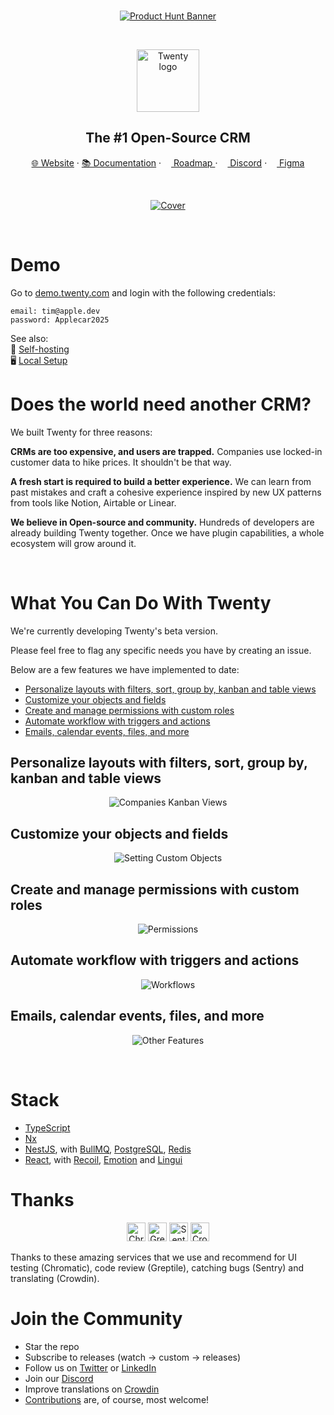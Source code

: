 <br />

<p align="center">
  <a href="https://www.producthunt.com/products/twenty-crm">
    <picture>
      <source media="(prefers-color-scheme: dark)" srcset="https://raw.githubusercontent.com/twentyhq/twenty/refs/heads/main/packages/twenty-website/public/images/readme/product-hunt-banner-light.png" />
      <source media="(prefers-color-scheme: light)" srcset="https://raw.githubusercontent.com/twentyhq/twenty/refs/heads/main/packages/twenty-website/public/images/readme/product-hunt-banner-light.png" />
      <img src="./packages/twenty-website/public/images/readme/product-hunt-banner-light.png" alt="Product Hunt Banner" />
    </picture>
  </a>
</p>
<br />

<p align="center">
  <a href="https://www.twenty.com">
    <img src="./packages/twenty-website/public/images/core/logo.svg" width="100px" alt="Twenty logo" />
  </a>
</p>

<h2 align="center" >The #1 Open-Source CRM </h2>

<p align="center"><a href="https://twenty.com">🌐 Website</a> · <a href="https://twenty.com/developers">📚 Documentation</a> · <a href="https://github.com/orgs/twentyhq/projects/1"><img src="./packages/twenty-website/public/images/readme/planner-icon.svg" width="12" height="12"/> Roadmap </a> · <a href="https://discord.gg/cx5n4Jzs57"><img src="./packages/twenty-website/public/images/readme/discord-icon.svg" width="12" height="12"/> Discord</a> · <a href="https://www.figma.com/file/xt8O9mFeLl46C5InWwoMrN/Twenty"><img src="./packages/twenty-website/public/images/readme/figma-icon.png"  width="12" height="12"/>  Figma</a></p> 
<br />

<p align="center">
  <a href="https://www.twenty.com">
    <picture>
      <source media="(prefers-color-scheme: dark)" srcset="https://raw.githubusercontent.com/twentyhq/twenty/refs/heads/main/packages/twenty-website/public/images/readme/github-cover-dark.png" />
      <source media="(prefers-color-scheme: light)" srcset="https://raw.githubusercontent.com/twentyhq/twenty/refs/heads/main/packages/twenty-website/public/images/readme/github-cover-light.png" />
      <img src="./packages/twenty-website/public/images/readme/github-cover-light.png" alt="Cover" />
    </picture>
  </a>
</p>

<br />

# Demo

Go to <a href="https://demo.twenty.com/">demo.twenty.com</a> and login with the following credentials:

```
email: tim@apple.dev
password: Applecar2025
```

See also:  
🚀 [Self-hosting](https://twenty.com/developers/section/self-hosting)  
🖥️ [Local Setup](https://twenty.com/developers/local-setup)

# Does the world need another CRM?

We built Twenty for three reasons:

**CRMs are too expensive, and users are trapped.** Companies use locked-in customer data to hike prices. It shouldn't be that way.

**A fresh start is required to build a better experience.** We can learn from past mistakes and craft a cohesive experience inspired by new UX patterns from tools like Notion, Airtable or Linear.

**We believe in Open-source and community.** Hundreds of developers are already building Twenty together. Once we have plugin capabilities, a whole ecosystem will grow around it.

<br />

# What You Can Do With Twenty

We're currently developing Twenty's beta version.

Please feel free to flag any specific needs you have by creating an issue.

Below are a few features we have implemented to date:

- [Personalize layouts with filters, sort, group by, kanban and table views](#personalize-layouts-with-filters-sort-group-by-kanban-and-table-views)
- [Customize your objects and fields](#customize-your-objects-and-fields)
- [Create and manage permissions with custom roles](#create-and-manage-permissions-with-custom-roles)
- [Automate workflow with triggers and actions](#automate-workflow-with-triggers-and-actions)
- [Emails, calendar events, files, and more](#emails-calendar-events-files-and-more)

## Personalize layouts with filters, sort, group by, kanban and table views

<p align="center">
    <picture>
      <source media="(prefers-color-scheme: dark)" srcset="https://raw.githubusercontent.com/twentyhq/twenty/refs/heads/main/packages/twenty-website/public/images/readme/views-dark.png" />
      <source media="(prefers-color-scheme: light)" srcset="https://raw.githubusercontent.com/twentyhq/twenty/refs/heads/main/packages/twenty-website/public/images/readme/views-light.png" />
      <img src="./packages/twenty-website/public/images/readme/views-light.png" alt="Companies Kanban Views" />
    </picture>
</p>

## Customize your objects and fields

<p align="center">
    <picture>
      <source media="(prefers-color-scheme: dark)" srcset="https://raw.githubusercontent.com/twentyhq/twenty/refs/heads/main/packages/twenty-website/public/images/readme/data-model-dark.png" />
      <source media="(prefers-color-scheme: light)" srcset="https://raw.githubusercontent.com/twentyhq/twenty/refs/heads/main/packages/twenty-website/public/images/readme/data-model-light.png" />
      <img src="./packages/twenty-website/public/images/readme/data-model-light.png" alt="Setting Custom Objects" />
    </picture>
</p>

## Create and manage permissions with custom roles

<p align="center">
    <picture>
      <source media="(prefers-color-scheme: dark)" srcset="https://raw.githubusercontent.com/twentyhq/twenty/refs/heads/main/packages/twenty-website/public/images/readme/permissions-dark.png" />
      <source media="(prefers-color-scheme: light)" srcset="https://raw.githubusercontent.com/twentyhq/twenty/refs/heads/main/packages/twenty-website/public/images/readme/permissions-light.png" />
      <img src="./packages/twenty-website/public/images/readme/permissions-light.png" alt="Permissions" />
    </picture>
</p>

## Automate workflow with triggers and actions

<p align="center">
    <picture>
      <source media="(prefers-color-scheme: dark)" srcset="https://raw.githubusercontent.com/twentyhq/twenty/refs/heads/main/packages/twenty-website/public/images/readme/workflows-dark.png" />
      <source media="(prefers-color-scheme: light)" srcset="https://raw.githubusercontent.com/twentyhq/twenty/refs/heads/main/packages/twenty-website/public/images/readme/workflows-light.png" />
      <img src="./packages/twenty-website/public/images/readme/workflows-light.png" alt="Workflows" />
    </picture>
</p>

## Emails, calendar events, files, and more

<p align="center">
    <picture>
      <source media="(prefers-color-scheme: dark)" srcset="https://raw.githubusercontent.com/twentyhq/twenty/refs/heads/main/packages/twenty-website/public/images/readme/plus-other-features-dark.png" />
      <source media="(prefers-color-scheme: light)" srcset="https://raw.githubusercontent.com/twentyhq/twenty/refs/heads/main/packages/twenty-website/public/images/readme/plus-other-features-light.png" />
      <img src="./packages/twenty-website/public/images/readme/plus-other-features-light.png" alt="Other Features" />
    </picture>
</p>

<br />

# Stack

- [TypeScript](https://www.typescriptlang.org/)
- [Nx](https://nx.dev/)
- [NestJS](https://nestjs.com/), with [BullMQ](https://bullmq.io/), [PostgreSQL](https://www.postgresql.org/), [Redis](https://redis.io/)
- [React](https://reactjs.org/), with [Recoil](https://recoiljs.org/), [Emotion](https://emotion.sh/) and [Lingui](https://lingui.dev/)

# Thanks

<p align="center">
  <a href="https://www.chromatic.com/"><img src="./packages/twenty-website/public/images/readme/chromatic.png" height="30" alt="Chromatic" /></a>
  <a href="https://greptile.com"><img src="./packages/twenty-website/public/images/readme/greptile.png" height="30" alt="Greptile" /></a>
  <a href="https://sentry.io/"><img src="./packages/twenty-website/public/images/readme/sentry.png" height="30" alt="Sentry" /></a>
  <a href="https://crowdin.com/"><img src="./packages/twenty-website/public/images/readme/crowdin.png" height="30" alt="Crowdin" /></a>
</p>

Thanks to these amazing services that we use and recommend for UI testing (Chromatic), code review (Greptile), catching bugs (Sentry) and translating (Crowdin).

# Join the Community

- Star the repo
- Subscribe to releases (watch -> custom -> releases)
- Follow us on [Twitter](https://twitter.com/twentycrm) or [LinkedIn](https://www.linkedin.com/company/twenty/)
- Join our [Discord](https://discord.gg/cx5n4Jzs57)
- Improve translations on [Crowdin](https://twenty.crowdin.com/twenty)
- [Contributions](https://github.com/twentyhq/twenty/contribute) are, of course, most welcome!
